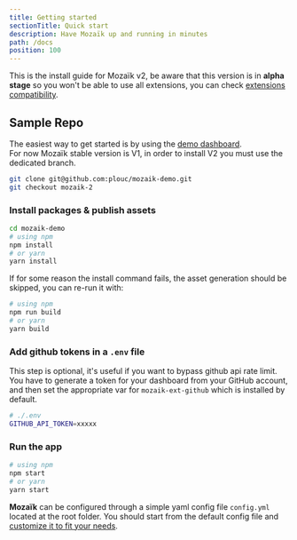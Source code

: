```yaml
---
title: Getting started
sectionTitle: Quick start
description: Have Mozaïk up and running in minutes
path: /docs
position: 100
---
```


This is the install guide for Mozaïk v2, be aware that this version
is in **alpha stage** so you won't be able to use all extensions, you can check
[extensions compatibility](/extensions).

## Sample Repo

The easiest way to get started is by using the [demo dashboard](https://github.com/plouc/mozaik-demo).<br />
For now Mozaïk stable version is V1, in order to install V2 you must use the dedicated branch.

``` bash
git clone git@github.com:plouc/mozaik-demo.git
git checkout mozaik-2
```

### Install packages & publish assets

``` bash
cd mozaik-demo
# using npm
npm install
# or yarn
yarn install
```

If for some reason the install command fails, the asset generation should be skipped,
you can re-run it with:

``` bash
# using npm
npm run build
# or yarn
yarn build
```

### Add github tokens in a `.env` file

This step is optional, it's useful if you want to bypass github api rate limit.
You have to generate a token for your dashboard from your GitHub account,
and then set the appropriate var for `mozaik-ext-github` which is installed by default.

``` bash
# ./.env
GITHUB_API_TOKEN=xxxxx
```

### Run the app

```bash
# using npm
npm start
# or yarn
yarn start
```

**Mozaïk** can be configured through a simple yaml config file `config.yml` located at the root folder.
You should start from the default config file and
[customize it to fit your needs](/docs/configuration).

